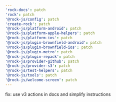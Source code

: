 ```yaml
---
'rock-docs': patch
'rock': patch
'@rock-js/config': patch
'create-rock': patch
'@rock-js/platform-android': patch
'@rock-js/platform-apple-helpers': patch
'@rock-js/platform-ios': patch
'@rock-js/plugin-brownfield-android': patch
'@rock-js/plugin-brownfield-ios': patch
'@rock-js/plugin-metro': patch
'@rock-js/plugin-repack': patch
'@rock-js/provider-github': patch
'@rock-js/provider-s3': patch
'@rock-js/test-helpers': patch
'@rock-js/tools': patch
'@rock-js/welcome-screen': patch
---
```


fix: use v3 actions in docs and simplify instructions
